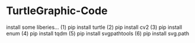 # TurtleGraphic-Code

install some liberies...
(1) pip install turtle
(2) pip install cv2
(3) pip install enum
(4) pip install tqdm
(5) pip install svgpathtools
(6) pip install svg.path
